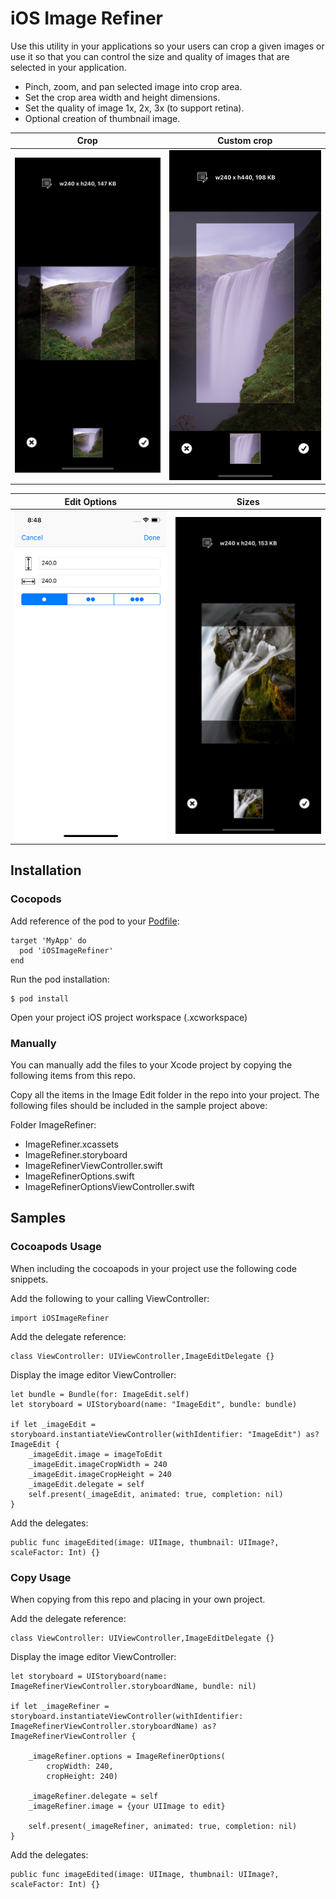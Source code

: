 # iOS Image Refiner
Use this utility in your applications so your users can crop a given images or use it so that you can control the size and quality of images that are selected in your application.

 - Pinch, zoom, and pan selected image into crop area.
 - Set the crop area width and height dimensions.
 - Set the quality of image 1x, 2x, 3x (to support retina).
 - Optional creation of thumbnail image.

Crop                       |  Custom crop
:-------------------------:|:-------------------------:
![](https://github.com/asnow003/iOSImageRefiner/blob/master/docs/ImageEdit1.png?raw=true) | ![](https://github.com/asnow003/iOSImageRefiner/blob/master/docs/ImageEdit2.png?raw=true)

Edit Options               |  Sizes
:-------------------------:|:-------------------------:
![](https://github.com/asnow003/iOSImageRefiner/blob/master/docs/ImageEdit3.png?raw=true) | ![](https://github.com/asnow003/iOSImageRefiner/blob/master/docs/ImageEdit4.png?raw=true)

## Installation

### Cocopods
Add reference of the pod to your [Podfile](https://cocoapods.org/pods/iOSImageRefiner):
```
target 'MyApp' do
  pod 'iOSImageRefiner'
end
```
Run the pod installation:
```
$ pod install
```
Open your project iOS project workspace (.xcworkspace)

### Manually
You can manually add the files to your Xcode project by copying the following items from this repo.

Copy all the items in the Image Edit folder in the repo into your project.  The following files should be included in the sample project above:

Folder ImageRefiner:
 - ImageRefiner.xcassets
 - ImageRefiner.storyboard
 - ImageRefinerViewController.swift
 - ImageRefinerOptions.swift
 - ImageRefinerOptionsViewController.swift

## Samples

### Cocoapods Usage
When including the cocoapods in your project use the following code snippets.

Add the following to your calling ViewController:
```
import iOSImageRefiner
```
Add the delegate reference:
```
class ViewController: UIViewController,ImageEditDelegate {}
```
Display the image editor ViewController:
```
let bundle = Bundle(for: ImageEdit.self)
let storyboard = UIStoryboard(name: "ImageEdit", bundle: bundle)

if let _imageEdit = storyboard.instantiateViewController(withIdentifier: "ImageEdit") as? ImageEdit {
	_imageEdit.image = imageToEdit
	_imageEdit.imageCropWidth = 240
	_imageEdit.imageCropHeight = 240
	_imageEdit.delegate = self
	self.present(_imageEdit, animated: true, completion: nil)
}
```

Add the delegates:
```
public func imageEdited(image: UIImage, thumbnail: UIImage?, scaleFactor: Int) {}
```
### Copy Usage
When copying from this repo and placing in your own project.

Add the delegate reference:
```
class ViewController: UIViewController,ImageEditDelegate {}
```

Display the image editor ViewController:
```
let storyboard = UIStoryboard(name: ImageRefinerViewController.storyboardName, bundle: nil)
            
if let _imageRefiner = storyboard.instantiateViewController(withIdentifier: ImageRefinerViewController.storyboardName) as? ImageRefinerViewController {
                
	_imageRefiner.options = ImageRefinerOptions(
	    cropWidth: 240,
	    cropHeight: 240)

	_imageRefiner.delegate = self
	_imageRefiner.image = {your UIImage to edit}

	self.present(_imageRefiner, animated: true, completion: nil)
}
```
Add the delegates:
```
public func imageEdited(image: UIImage, thumbnail: UIImage?, scaleFactor: Int) {}
```
